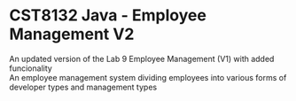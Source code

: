 # CST8132 Java - Employee Management V2  
An updated version of the Lab 9 Employee Management (V1) with added funcionality  
An employee management system dividing employees into various forms of developer types and management types  
